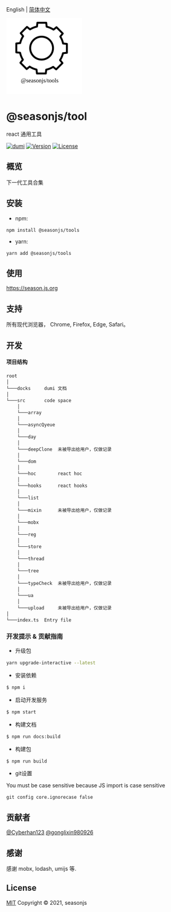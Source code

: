 
English | [简体中文](./README.zh-CN.md)


<img src="./docs/public/icon.svg" width="200">

# @seasonjs/tool


react 通用工具 
  
<p align="center">

[![dumi](https://img.shields.io/badge/docs%20by-dumi-blue)](https://github.com/umijs/dumi)
<a href="https://www.npmjs.com/package/@seasonjs/tools"><img src="https://img.shields.io/npm/v/@seasonjs/tools.svg?sanitize=true" alt="Version"></a>
<a href="https://www.npmjs.com/package/@seasonjs/tools"><img src="https://img.shields.io/npm/l/@seasonjs/tools.svg?sanitize=true" alt="License"></a>

</p>

## 概览

下一代工具合集


## 安装

- npm:

```shell
npm install @seasonjs/tools
```

- yarn:

```shell
yarn add @seasonjs/tools
```

## 使用

https://season.js.org

## 支持

所有现代浏览器， Chrome, Firefox, Edge, Safari。

## 开发


#### 项目结构
```
root
│
└───docks     dumi 文档
│   
└───src       code space
    │   
    └───array 
    │   
    └───asyncQyeue
    │   
    └───day
    │   
    └───deepClone  未被导出给用户，仅做记录
    │   
    └───dom      
    │   
    └───hoc        react hoc
    │   
    └───hooks      react hooks
    │   
    └───list          
    │   
    └───mixin      未被导出给用户，仅做记录
    │   
    └───mobx
    │   
    └───reg
    │   
    └───store
    │   
    └───thread
    │   
    └───tree
    │   
    └───typeCheck  未被导出给用户，仅做记录
    │   
    └───ua
    │   
    └───upload     未被导出给用户，仅做记录
│   
└───index.ts  Entry file
```

### 开发提示 & 贡献指南

- 升级包

```bash
yarn upgrade-interactive --latest
```

- 安装依赖

```bash
$ npm i
```

- 启动开发服务

```bash
$ npm start
```

- 构建文档

```bash
$ npm run docs:build
```

- 构建包

```bash
$ npm run build
```

- git设置
 
You must be case sensitive because JS import is case sensitive

```
git config core.ignorecase false
```
## 贡献者

[@Cyberhan123](https://github.com/cyberhan123)
[@gonglixin980926](https://github.com/gonglixin980926)


## 感谢

感谢 mobx, lodash, umijs 等.

## License

[MIT](LICENSE)
Copyright © 2021, seasonjs